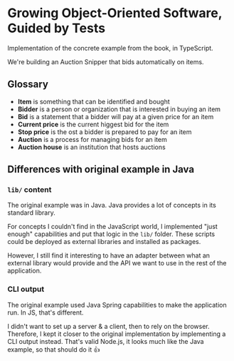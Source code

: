 # Growing Object-Oriented Software, Guided by Tests

Implementation of the concrete example from the book, in TypeScript.

We're building an Auction Snipper that bids automatically on items.

## Glossary

- **Item** is something that can be identified and bought
- **Bidder** is a person or organization that is interested in buying an item
- **Bid** is a statement that a bidder will pay at a given price for an item
- **Current price** is the current higgest bid for the item
- **Stop price** is the ost a bidder is prepared to pay for an item
- **Auction** is a process for managing bids for an item
- **Auction house** is an institution that hosts auctions

## Differences with original example in Java

### `lib/` content

The original example was in Java. Java provides a lot of concepts in its standard library.

For concepts I couldn't find in the JavaScript world, I implemented "just enough" capabilities and put that logic in the `lib/` folder. These scripts could be deployed as external libraries and installed as packages.

However, I still find it interesting to have an adapter between what an external library would provide and the API we want to use in the rest of the application.

### CLI output

The original example used Java Spring capabilities to make the application run. In JS, that's different.

I didn't want to set up a server & a client, then to rely on the browser. Therefore, I kept it closer to the original implementation by implementing a CLI output instead. That's valid Node.js, it looks much like the Java example, so that should do it 👍
